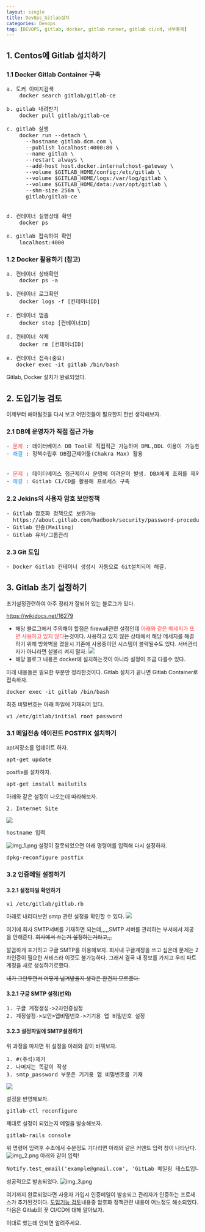 ```yaml
---
layout: single
title: DevOps_Gitlab설치
categories: Devops
tag: [DEVOPS, gitlab, docker, gitlab runner, gitlab ci/cd, 내부통제]
---
```



## 1. Centos에 Gitlab 설치하기
### 1.1 Docker Gitlab Container 구축
<pre>
a. 도커 이미지검색
    docker search gitlab/gitlab-ce

b. gitlab 내려받기
    docker pull gitlab/gitlab-ce

c. gitlab 실행
    docker run --detach \
      --hostname gitlab.dcm.com \
      --publish localhost:4000:80 \
      --name gitlab \
      --restart always \
      --add-host host.docker.internal:host-gateway \
      --volume $GITLAB_HOME/config:/etc/gitlab \
      --volume $GITLAB_HOME/logs:/var/log/gitlab \
      --volume $GITLAB_HOME/data:/var/opt/gitlab \
      --shm-size 256m \
      gitlab/gitlab-ce


d. 컨테이너 실행상태 확인
    docker ps

e. gitlab 접속하여 확인
    localhost:4000
</pre>

### 1.2 Docker 활용하기 (참고)
<pre>
a. 컨테이너 상태확인
    docker ps -a

b. 컨테이너 로그확인
    docker logs -f [컨테이너ID]

c. 컨테이너 멈춤
    docker stop [컨테이너ID]

d. 컨테이너 삭제
    docker rm [컨테이너ID]

e. 컨테이너 접속(중요)
   docker exec -it gitlab /bin/bash 
</pre>

Gitlab, Docker 설치가 완료되었다. 

## 2. 도입기능 검토
이제부터 해야될것을 다시 보고 어떤것들이 필요한지 한번 생각해보자.
### 2.1 DB에 운영자가 직접 접근 가능
<pre>
- <span style="color:#ff3d3d">문제</span> : 데이터베이스 DB Tool로 직접적근 가능하며 DML,DDL 이용이 가능한상황
- <span style="color:#1691fb">해결</span> : 정책수립후 DB접근제어툴(Chakra Max) 활용
    

- <span style="color:#ff3d3d">문제</span> : 데이터베이스 접근제어시 운영에 어려운이 발생. DBA에게 조회를 제외한 모든 내용을 정리하여 실행을 요청해야하나 수동으로 해야해서 불필요한 리소스 과투입이 예상됨.
- <span style="color:#1691fb">해결</span> : Gitlab CI/CD를 활용해 프로세스 구축 
</pre>

### 2.2 Jekins의 사용자 암호 보안정책
<pre>
- Gitlab 암호화 정책으로 보완가능
  https://about.gitlab.com/hadbook/security/password-procedure.html
- Gitlab 인증(Mailing)
- Gitlab 유저/그룹관리
</pre>
### 2.3 Git 도입
<pre>
- Docker Gitlab 컨테이너 생성시 자동으로 Git설치되어 해결.
</pre>


## 3. Gitlab 초기 설정하기
초기설정관련하여 아주 정리가 잘되어 있는 블로그가 있다.

https://wikidocs.net/16279

* 해당 블로그에서 주의해야 할점은 firewall관련 설정인데 <span style="color:#ff3d3d">아래와 같은 메세지가 뜨면 사용하고 있지 않다</span>는것이다. 
사용하고 있지 않은 상태에서 해당 메세지를 해결하기 위해 방화벽을 켰을시 기존에 사용중이던 시스템이 블락될수도 있다. 서버관리자가 아니라면 섣불리 켜지 말자.
![](../images/firewall.png)
* 해당 블로그 내용은 docker에 설치하는것이 아니라 설정이 조금 다를수 있다.

아래 내용들은 필요한 부분만 정라한것이다.
Gitlab 설치가 끝나면 Gitlab Container로 접속하자.

<pre>
docker exec -it gitlab /bin/bash
</pre>

최초 비밀번호는 아래 파일에 기재되어 있다.
<pre>
vi /etc/gitlab/initial_root_password
</pre>


### 3.1 메일전송 에이전트 POSTFIX 설치하기
apt저장소를 업데이트 하자.
<pre>
apt-get update
</pre>

postfix를 설차하자.
<pre>
apt-get install mailutils
</pre>

아래와 같은 설정이 나오는데 따라해보자.
<pre>
2. Internet Site 
</pre>
![](../images/img.png)

<pre>
hostname 입력 
</pre>
![img_1.png](../images/img_1.png)
설정이 잘못되었으면 아래 명령어를 입력해 다시 설정하자.
<pre>
dpkg-reconfigure postfix
</pre>

### 3.2 인증메일 설정하기
#### 3.2.1 설정파일 확인하기
<pre>
vi /etc/gitlab/gitlab.rb
</pre>

아래로 내리다보면 smtp 관련 설정을 확인할 수 있다.
![](../images/gitlab_smtp.png)

여기에 회사 SMTP서버를 기재하면 되는데,,,,,SMTP 서버를 관리하는 부서에서 제공을 안해준다.
~~회사에서 쓰는거 설정하는거라고,,,~~

깔끔하게 포기하고 구글 SMTP를 이용해보자.
회사내 구글계정을 쓰고 싶은데 문제는 2차인증이 필요한 서비스라 이것도 불가능하다.
그래서 결국 내 정보를 가지고 우리 파트 계정을 새로 생성하기로했다.

~~내가 그만두면서 어떻게 넘겨받을지 생각은 한건지 모르겠다.~~


#### 3.2.1 구글 SMTP 설정(번외)
<pre>
1. 구글 계정생성->2차인증설정
2. 계정설정->보안>앱비밀번호->기기용 앱 비밀번호 설정
</pre>


#### 3.2.3 설정파일에 SMTP설정하기
위 과정을 마치면 위 설정을 아래와 같이 바꿔보자.
<pre>
1. #(주석)제거
2. 나머지는 똑같이 작성
3. smtp_password 부분은 기기용 앱 비밀번호를 기재
</pre>
![](../images/gitlab_smtp_set.png)

설정을 반영해보자.
<pre>
gitlab-ctl reconfigure
</pre>

제대로 설정이 되었는지 메일을 발송해보자.
<pre>
gitlab-rails console
</pre>
위 명령어 입력후 수초에서 수분정도 기다리면 아래와 같은 커맨드 입력 창이 나타난다.
![img_2.png](../images/img_2.png)
아래와 같이 입력!
<pre>
Notify.test_email('example@gmail.com', 'GitLab 메일링 테스트입니다', 'GitLab SMTP를 수정하였기에 메일링 테스트를 진행합니다.').deliver_now
</pre>
성공적으로 발송되었다.
![img_3.png](../images/img_3.png)

여기까지 완료되었다면 사용자 가입시 인증메일이 발송되고 관리자가 인증하는 프로세스가 추가된것이다.
[도입기능 검토](##-2.-도입기능-검토)내용중 암호화 정책관련 내용이 어느정도 해소되었다.
다음은 Gitlab의 꽃 CI/CD에 대해 알아보자.

이대로 했는데 안되면 알려주세요.